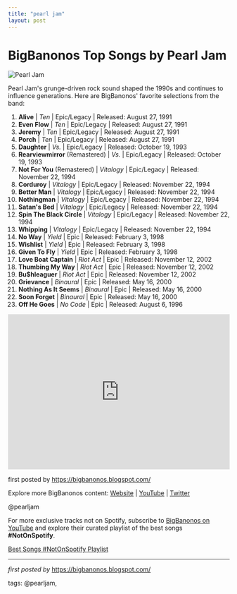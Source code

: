 ```yaml
---
title: "pearl jam"
layout: post
---
```

<h1>BigBanonos Top Songs by Pearl Jam</h1>
<img alt="Pearl Jam" src="https://ew.com/thmb/jYKP0khqtWvsjvK02PYCAnMbXe8=/1500x0/filters:no_upscale():max_bytes(150000):strip_icc()/pearl-jam-02_0-5118e7ed38c149e1895294b1bf836a89.jpg" /> <p>Pearl Jam's grunge-driven rock sound shaped the 1990s and continues to influence generations. Here are BigBanonos' favorite selections from the band:</p> <ol> <li><strong>Alive</strong> | <em>Ten</em> | Epic/Legacy | Released: August 27, 1991</li> <li><strong>Even Flow</strong> | <em>Ten</em> | Epic/Legacy | Released: August 27, 1991</li> <li><strong>Jeremy</strong> | <em>Ten</em> | Epic/Legacy | Released: August 27, 1991</li> <li><strong>Porch</strong> | <em>Ten</em> | Epic/Legacy | Released: August 27, 1991</li> <li><strong>Daughter</strong> | <em>Vs.</em> | Epic/Legacy | Released: October 19, 1993</li> <li><strong>Rearviewmirror</strong> (Remastered) | <em>Vs.</em> | Epic/Legacy | Released: October 19, 1993</li> <li><strong>Not For You</strong> (Remastered) | <em>Vitalogy</em> | Epic/Legacy | Released: November 22, 1994</li> <li><strong>Corduroy</strong> | <em>Vitalogy</em> | Epic/Legacy | Released: November 22, 1994</li> <li><strong>Better Man</strong> | <em>Vitalogy</em> | Epic/Legacy | Released: November 22, 1994</li> <li><strong>Nothingman</strong> | <em>Vitalogy</em> | Epic/Legacy | Released: November 22, 1994</li> <li><strong>Satan's Bed</strong> | <em>Vitalogy</em> | Epic/Legacy | Released: November 22, 1994</li> <li><strong>Spin The Black Circle</strong> | <em>Vitalogy</em> | Epic/Legacy | Released: November 22, 1994</li> <li><strong>Whipping</strong> | <em>Vitalogy</em> | Epic/Legacy | Released: November 22, 1994</li> <li><strong>No Way</strong> | <em>Yield</em> | Epic | Released: February 3, 1998</li> <li><strong>Wishlist</strong> | <em>Yield</em> | Epic | Released: February 3, 1998</li> <li><strong>Given To Fly</strong> | <em>Yield</em> | Epic | Released: February 3, 1998</li> <li><strong>Love Boat Captain</strong> | <em>Riot Act</em> | Epic | Released: November 12, 2002</li> <li><strong>Thumbing My Way</strong> | <em>Riot Act</em> | Epic | Released: November 12, 2002</li> <li><strong>Bu$hleaguer</strong> | <em>Riot Act</em> | Epic | Released: November 12, 2002</li> <li><strong>Grievance</strong> | <em>Binaural</em> | Epic | Released: May 16, 2000</li> <li><strong>Nothing As It Seems</strong> | <em>Binaural</em> | Epic | Released: May 16, 2000</li> <li><strong>Soon Forget</strong> | <em>Binaural</em> | Epic | Released: May 16, 2000</li> <li><strong>Off He Goes</strong> | <em>No Code</em> | Epic | Released: August 6, 1996</li>
</ol> <div> <iframe allow="autoplay; clipboard-write; encrypted-media; fullscreen; picture-in-picture" frameborder="0" height="352" loading="lazy" src="https://open.spotify.com/embed/playlist/6BDGIlkhxaJzI9doQ7tWCI?utm_source=generator" width="100%"></iframe>
</div> <p>first posted by <a href="https://bigbanonos.blogspot.com/">https://bigbanonos.blogspot.com/</a></p> <div> <p>Explore more BigBanonos content: <a href="https://bigbanonos.blogspot.com/">Website</a> | <a href="https://www.youtube.com/@BigBanonos">YouTube</a> | <a href="https://x.com/bigbanonos">Twitter</a></p>
</div> <!--Tags-->
<p>@pearljam</p>


<!--Subscribe and Playlist Links-->
<div>
    <p>For more exclusive tracks not on Spotify, subscribe to <a href="https://www.youtube.com/@BigBanonos" target="_blank">BigBanonos on YouTube</a> and explore their curated playlist of the best songs <strong>#NotOnSpotify</strong>.</p>
    <p><a href="https://www.youtube.com/playlist?list=PLtuNtuTatqI0kFahUCbtbfenC_ET5O_tr" target="_blank">Best Songs #NotOnSpotify Playlist<br /></a></p></div>

<hr />

<p><em>first posted by</em> <a href="https://bigbanonos.blogspot.com/" rel="noopener" target="_new">https://bigbanonos.blogspot.com/</a></p>

<p>tags: @pearljam,</p>
